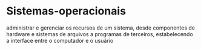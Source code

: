 # Sistemas-operacionais
administrar e gerenciar os recursos de um sistema, desde componentes de hardware e sistemas de arquivos a programas de terceiros, estabelecendo a interface entre o computador e o usuário
